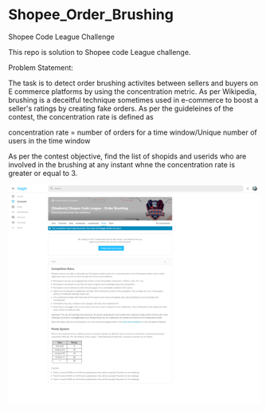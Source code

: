 # Shopee_Order_Brushing
Shopee Code League Challenge

This repo is solution to Shopee code League challenge.

Problem Statement:

The task is to detect order brushing activites between sellers and buyers on E commerce platforms by using the concentration metric. As per Wikipedia, brushing is a deceitful technique sometimes used in e-commerce to boost a seller's ratings by creating fake orders. As per the guideleines of the contest, the concentration rate is defined as 

concentration rate = number of orders for a time window/Unique number of users in the time window

As per the contest objective, find the list of shopids and userids who are involved in the brushing at any instant whne the concentration rate is greater or equal to 3.

![LandingPage](https://github.com/mdevasish/Shopee_Order_Brushing/blob/master/Rules.png)

